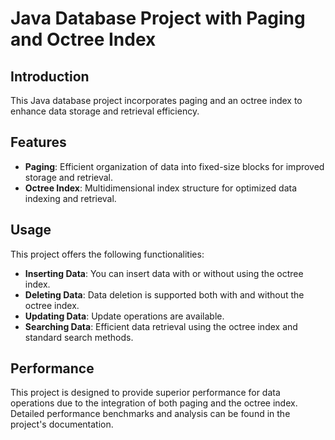 # Java Database Project with Paging and Octree Index

## Introduction

This Java database project incorporates paging and an octree index to enhance data storage and retrieval efficiency.

## Features

- **Paging**: Efficient organization of data into fixed-size blocks for improved storage and retrieval.
- **Octree Index**: Multidimensional index structure for optimized data indexing and retrieval.

## Usage

This project offers the following functionalities:

- **Inserting Data**: You can insert data with or without using the octree index.
- **Deleting Data**: Data deletion is supported both with and without the octree index.
- **Updating Data**: Update operations are available.
- **Searching Data**: Efficient data retrieval using the octree index and standard search methods.

## Performance

This project is designed to provide superior performance for data operations due to the integration of both paging and the octree index. Detailed performance benchmarks and analysis can be found in the project's documentation.
